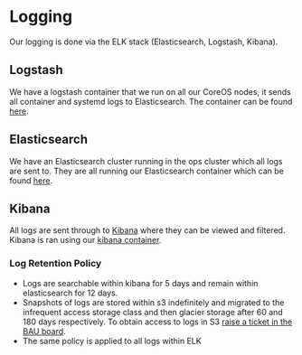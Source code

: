# Logging
Our logging is done via the ELK stack (Elasticsearch, Logstash, Kibana).

## Logstash
We have a logstash container that we run on all our CoreOS nodes, it sends all container and systemd logs to Elasticsearch. The container can be found [here](https://github.com/UKHomeOffice/docker-logstash-kubernetes).

## Elasticsearch
We have an Elasticsearch cluster running in the ops cluster which all logs are sent to. They are all running our Elasticsearch container which can be found [here](https://github.com/UKHomeOffice/docker-elasticsearch).

## Kibana
All logs are sent through to [Kibana](https://kibana.acp.homeoffice.gov.uk) where they can be viewed and filtered. Kibana is ran using our [kibana container](https://github.com/UKHomeOffice/docker-kibana).

### Log Retention Policy
- Logs are searchable within kibana for 5 days and remain within elasticsearch for 12 days.
- Snapshots of logs are stored within s3 indefinitely and migrated to the infrequent access storage class and then glacier storage after 60 and 180 days respectively. To obtain access to logs in S3 [raise a ticket in the BAU board](https://github.com/UKHomeOffice/application-container-platform-bau/issues/new).
- The same policy is applied to all logs within ELK
